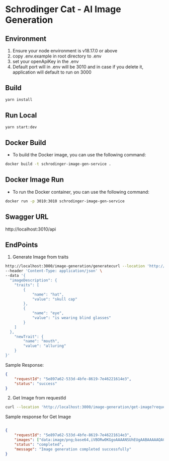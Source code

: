 # Schrodinger Cat - AI Image Generation 

## Environment

1. Ensure your node environment is v18.17.0 or above
2. copy .env.example in root directory to .env
3. set your openApiKey in the .env
4. Default port will in .env will be 3010 and in case if you delete it, application will default to run on 3000

## Build

```sh
yarn install
```

## Run Local

```sh
yarn start:dev
```

## Docker Build

- To build the Docker image, you can use the following command:

```sh
docker build -t schrodinger-image-gen-service .
```

## Docker Image Run


- To run the Docker container, you can use the following command:


```sh
docker run -p 3010:3010 schrodinger-image-gen-service
```

## Swagger URL

http://localhost:3010/api

## EndPoints

1. Generate Image from traits

```sh
http://localhost:3000/image-generation/generatecurl --location 'http://localhost:3000/image-generation/generate' \
--header 'Content-Type: application/json' \
--data '{
  "imageDescription": {
    "traits": [
        {
            "name": "hat",
            "value": "skull cap"
        },
        {
            "name": "eye",
            "value": "is wearing blind glasses"
        }
    ]
  },
    "newTrait": {
        "name": "mouth",
        "value": "alluring"
    }
}'
```

Sample Response:

```json
{
    "requestId": "5e897a62-533d-4bfe-8619-7e46221614e3",
    "status": "success"
}
```

2. Get Image from requestId

```sh
curl --location 'http://localhost:3000/image-generation/get-image?requestId=5e897a62-533d-4bfe-8619-7e46221614e3'
```

Sample response for Get Image

```json

{
    "requestId": "5e897a62-533d-4bfe-8619-7e46221614e3",
    "images": ["data:image/png;base64,iVBORw0KGgoAAAANSUhEUgAABAAAAAQACAIAAADwf7zUAAA552NhQlgAADnnanVtYgAAAB5qdW1kYzJwYQARABCAAACqADibcQNjMnBhAAAAOcFqdW1iAAAAR2p1bWRjMm1hABEAEIAAAKoAOJtxA3Vybjp1dWlkOjY4YzAyM2E0LThlNWQtNDg4ZS05NGFkLWI1Mzg5NTM0MDg5MgAAAAGhanVtYgAAAClqdW1kYzJhcwARABCAAACqADibcQNjMnBhLmFzc2VydGlvbnMAAAAAxWp1bWIAAAAmanVtZGNib3IAEQAQgAAAqgA4m3EDYzJwYS5hY3Rpb2...."],
    "status": "completed",
    "message": "Image generation completed successfully"
}
```

